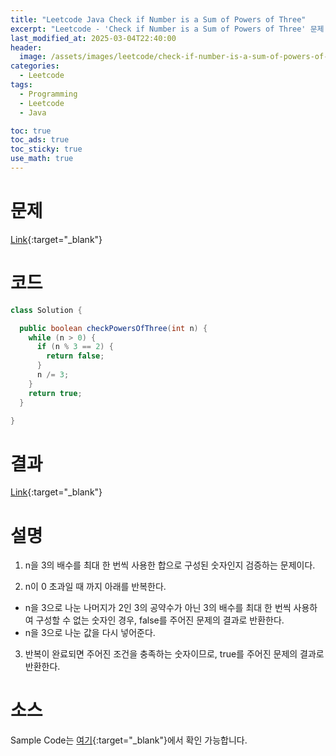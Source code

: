 ```yaml
---
title: "Leetcode Java Check if Number is a Sum of Powers of Three"
excerpt: "Leetcode - 'Check if Number is a Sum of Powers of Three' 문제 Java 풀이"
last_modified_at: 2025-03-04T22:40:00
header:
  image: /assets/images/leetcode/check-if-number-is-a-sum-of-powers-of-three.png
categories:
  - Leetcode
tags:
  - Programming
  - Leetcode
  - Java

toc: true
toc_ads: true
toc_sticky: true
use_math: true
---
```

# 문제
[Link](https://leetcode.com/problems/check-if-number-is-a-sum-of-powers-of-three/){:target="_blank"}

# 코드
```java
class Solution {

  public boolean checkPowersOfThree(int n) {
    while (n > 0) {
      if (n % 3 == 2) {
        return false;
      }
      n /= 3;
    }
    return true;
  }

}
```

# 결과
[Link](https://leetcode.com/problems/check-if-number-is-a-sum-of-powers-of-three/submissions/1562385082/){:target="_blank"}

# 설명
1. n을 3의 배수를 최대 한 번씩 사용한 합으로 구성된 숫자인지 검증하는 문제이다.

2. n이 0 초과일 때 까지 아래를 반복한다.
- n을 3으로 나눈 나머지가 2인 3의 공약수가 아닌 3의 배수를 최대 한 번씩 사용하여 구성할 수 없는 숫자인 경우, false를 주어진 문제의 결과로 반환한다.
- n을 3으로 나눈 값을 다시 넣어준다.

3. 반복이 완료되면 주어진 조건을 충족하는 숫자이므로, true를 주어진 문제의 결과로 반환한다.

# 소스
Sample Code는 [여기](https://github.com/GracefulSoul/leetcode/blob/master/src/main/java/gracefulsoul/problems/CheckIfNumberIsASumOfPowersOfThree.java){:target="_blank"}에서 확인 가능합니다.